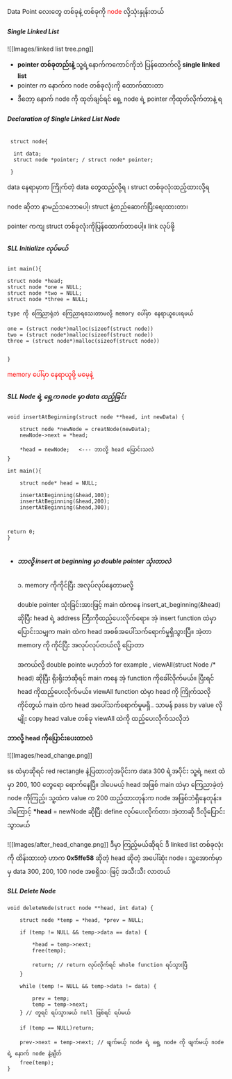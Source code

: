 
Data Point လေးတွေ တစ်ခုနဲ့ တစ်ခုကို <span style="color:red;">node</span> လို့သုံးနှုန်းတယ်

##### Single Linked List

![[Images/linked list tree.png]]
- **pointer တစ်ခုတည်းနဲ့** သူ့ရဲ့နောက်ကကောင်ကိုဘဲ ပြန်ထောက်လို့ **single linked list**
- pointer က နောက်က node တစ်ခုလုံးကို ထောက်ထားတာ
- ဒီတော့ နောက်  node ကို ထုတ်ချင်ရင်  ရှေ့ node ရဲ့  pointer ကိုထုတ်လိုက်တာနဲ့ ရ

##### **Declaration of Single Linked List Node**

```

 struct node{

  int data;
  struct node *pointer; / struct node* pointer;
 
 }

```
data နေရာမှာက ကြိုက်တဲ့ data တွေထည့်လို့ရ ၊ struct တစ်ခုလုံးထည့်ထားလို့ရ

node ဆိုတာ နာမည်သဘောပေါ့၊ struct  နဲ့တည်ဆောက်ပြီးရေးထားတာ၊

pointer ကကျ struct တစ်ခုလုံးကိုပြန်ထောက်တာပေါ့။ link လုပ်ဖို့

##### **SLL Initialize လုပ်မယ်**

```
int main(){

struct node *head;
struct node *one = NULL;
struct node *two = NULL;
struct node *three = NULL;

type ကို ကြေညာရုံဘဲ ကြေညာရသေးတာမလို့ memory ပေါ်မှာ နေရာယူပေးရမယ်

one = (struct node*)malloc(sizeof(struct node)) 
two = (struct node*)malloc(sizeof(struct node)) 
three = (struct node*)malloc(sizeof(struct node)) 


}

```

<span style="color:red;"> memory ပေါ်မှာ နေရာယူဖို့ မမေ့နဲ့ </span>

##### SLL Node ရဲ့ ရှေ့က node  မှာ data ထည့်ခြင်း

```
void insertAtBeginning(struct node **head, int newData) {  
  
    struct node *newNode = creatNode(newData);  
    newNode->next = *head;  

    *head = newNode;   <--- ဘာလို့ head ပြောင်းသလဲ
}  
  
int main(){  
  
    struct node* head = NULL;  
  
    insertAtBeginning(&head,100);  
    insertAtBeginning(&head,200);  
    insertAtBeginning(&head,300);  
  
  
  
return 0;  
}


```

- ##### ဘာလို့ insert at beginning မှာ double pointer သုံးတာလဲ

	၁. memory ကိုကိုင်ပြီး အလုပ်လုပ်နေတာမလို့

	double pointer သုံးခြင်းအားဖြင့် main ထဲကနေ 
	 insert_at_beginning(&head) ဆိုပြီး head ရဲ့ address ကြီးကိုထည့်ပေးလိုက်ရော။ အဲ့ insert function  ထဲမှာ ပြောင်းသမျှက main ထဲက head အစစ်အပေါ်သက်ရောက်မှုရှိသွားပြီ။ အဲ့တာ memory ကို ကိုင်ပြီး အလုပ်လုပ်တယ်လို့ ပြောတာ 

	 အကယ်လို့ double pointe မဟုတ်ဘဲ for example , viewAll(struct Node /* head) ဆိုပြီး ရိုးရိုးဘဲဆိုရင် main ကနေ အဲ့ function ကိုခေါ်လိုက်မယ်။ ပြီးရင် head ကိုထည့်ပေးလိုက်မယ်။ viewAll function ထဲမှာ head ကို ကြိုက်သလို ကိုင်တွယ် main ထဲက  head အပေါ်သက်ရောက်မှုမရှိ.. သာမန် pass by value လိုမျိုး copy head value တစ်ခု viewAll ထဲကို ထည့်ပေးလိုက်သလိုဘဲ

**ဘာလို့  head ကိုပြောင်းပေးတာလဲ**

![[Images/head_change.png]]

ss ထဲမှာဆိုရင် red rectangle နဲ့ပြထားတဲ့အပိုင်းက data 300 ရဲ့အပိုင်း
သူ့ရဲ့  next ထဲမှာ 200, 100 တွေရော ရောက်နေပြီ။
ဒါပေမယ့် head အဖြစ် main ထဲမှာ ကြေညာခဲ့တဲ့ node ကိုကြည့်၊ သူ့ထဲက value က 200 ထည့်ထားတုန်းက node အဖြစ်ဘဲရှိနေတုန်း။
ဒါကြောင့် **\*head** = newNode ဆိုပြီး  define လုပ်ပေးလိုက်တာ၊ အဲ့တာဆို ဒီလိုပြောင်းသွားမယ်

![[Images/after_head_change.png]]
ဒီမှာ ကြည့်မယ်ဆိုရင် ဒီ linked list တစ်ခုလုံးကို ထိန်းထားတဲ့ ဟာက **0x5ffe58** ဆိုတဲ့ head ဆိုတဲ့ အပေါ်ဆုံး node ၊ သူ့အောက်မှာမှ data 300, 200, 100 node အစရှိသ◌ဖြင့် အသီးသီး လာတယ်

##### SLL Delete Node

```
void deleteNode(struct node **head, int data) {  
  
    struct node *temp = *head, *prev = NULL;  
  
    if (temp != NULL && temp->data == data) {  
  
        *head = temp->next;  
        free(temp);  
  
        return; // return လုပ်လိုက်ရင် whole function ရပ်သွားပြီ  
    }  
  
    while (temp != NULL && temp->data != data) {  
  
        prev = temp;  
        temp = temp->next;  
    } // တူရင် ရပ်သွားမယ် null ဖြစ်ရင် ရပ်မယ်  
  
    if (temp == NULL)return;  
  
    prev->next = temp->next; // ဖျက်မယ့် node ရဲ့ ရှေ့ node ကို ဖျက်မယ့် node ရဲ့ နောက် node နဲ့ချိတ်  
    free(temp);  
}

```

